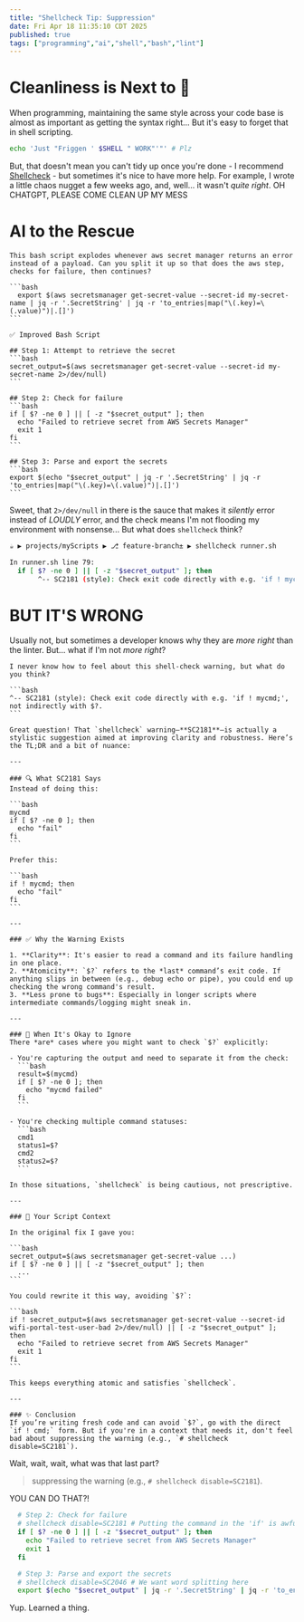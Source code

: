 ```yaml
---
title: "Shellcheck Tip: Suppression"
date: Fri Apr 18 11:35:10 CDT 2025
published: true
tags: ["programming","ai","shell","bash","lint"]
---
```


# Cleanliness is Next to 🐐

When programming, maintaining the same style across your code base is almost as important as getting the syntax right... But it's easy to forget that in shell scripting.

```bash
echo 'Just "Friggen ' $SHELL " WORK"'"' # Plz
```

But, that doesn't mean you can't tidy up once you're done - I recommend [Shellcheck](https://www.shellcheck.net/) - but sometimes it's nice to have more help. For example, I wrote a little chaos nugget a few weeks ago, and, well... it wasn't _quite right_. OH CHATGPT, PLEASE COME CLEAN UP MY MESS

# AI to the Rescue

````flare
This bash script explodes whenever aws secret manager returns an error instead of a payload. Can you split it up so that does the aws step, checks for failure, then continues?

```bash
  export $(aws secretsmanager get-secret-value --secret-id my-secret-name | jq -r '.SecretString' | jq -r 'to_entries|map("\(.key)=\(.value)")|.[]')
```
````

````assistant
✅ Improved Bash Script

## Step 1: Attempt to retrieve the secret
```bash
secret_output=$(aws secretsmanager get-secret-value --secret-id my-secret-name 2>/dev/null)
```

## Step 2: Check for failure
```bash
if [ $? -ne 0 ] || [ -z "$secret_output" ]; then
  echo "Failed to retrieve secret from AWS Secrets Manager"
  exit 1
fi
```

## Step 3: Parse and export the secrets
```bash
export $(echo "$secret_output" | jq -r '.SecretString' | jq -r 'to_entries|map("\(.key)=\(.value)")|.[]') 
```
````

Sweet, that `2>/dev/null` in there is the sauce that makes it *silently* error instead of *LOUDLY* error, and the check means I'm not flooding my environment with nonsense... But what does `shellcheck` think?

```bash
☕ ▶ projects/myScripts ▶ ⎇ feature-branch± ▶ shellcheck runner.sh

In runner.sh line 79:
  if [ $? -ne 0 ] || [ -z "$secret_output" ]; then
       ^-- SC2181 (style): Check exit code directly with e.g. 'if ! mycmd;', not indirectly with $?.
```

# BUT IT'S WRONG

Usually not, but sometimes a developer knows why they are _more right_ than the linter. But... what if I'm not _more right_?

````flare
I never know how to feel about this shell-check warning, but what do you think?

```bash
^-- SC2181 (style): Check exit code directly with e.g. 'if ! mycmd;', not indirectly with $?.
```
````

````assistant
Great question! That `shellcheck` warning—**SC2181**—is actually a stylistic suggestion aimed at improving clarity and robustness. Here’s the TL;DR and a bit of nuance:

---

### 🔍 What SC2181 Says
Instead of doing this:

```bash
mycmd
if [ $? -ne 0 ]; then
  echo "fail"
fi
```

Prefer this:

```bash
if ! mycmd; then
  echo "fail"
fi
```

---

### ✅ Why the Warning Exists

1. **Clarity**: It's easier to read a command and its failure handling in one place.
2. **Atomicity**: `$?` refers to the *last* command’s exit code. If anything slips in between (e.g., debug echo or pipe), you could end up checking the wrong command's result.
3. **Less prone to bugs**: Especially in longer scripts where intermediate commands/logging might sneak in.

---

### 🤔 When It's Okay to Ignore
There *are* cases where you might want to check `$?` explicitly:

- You're capturing the output and need to separate it from the check:
  ```bash
  result=$(mycmd)
  if [ $? -ne 0 ]; then
    echo "mycmd failed"
  fi
  ```

- You're checking multiple command statuses:
  ```bash
  cmd1
  status1=$?
  cmd2
  status2=$?
  ```

In those situations, `shellcheck` is being cautious, not prescriptive.

---

### 🧠 Your Script Context

In the original fix I gave you:

```bash
secret_output=$(aws secretsmanager get-secret-value ...)
if [ $? -ne 0 ] || [ -z "$secret_output" ]; then
  ...
```

You could rewrite it this way, avoiding `$?`:

```bash
if ! secret_output=$(aws secretsmanager get-secret-value --secret-id wifi-portal-test-user-bad 2>/dev/null) || [ -z "$secret_output" ]; then
  echo "Failed to retrieve secret from AWS Secrets Manager"
  exit 1
fi
```

This keeps everything atomic and satisfies `shellcheck`.

---

### ✨ Conclusion
If you’re writing fresh code and can avoid `$?`, go with the direct `if ! cmd;` form. But if you're in a context that needs it, don't feel bad about suppressing the warning (e.g., `# shellcheck disable=SC2181`).
````

Wait, wait, wait, what was that last part?

> suppressing the warning (e.g., `# shellcheck disable=SC2181`).

YOU CAN DO THAT?!

```bash
  # Step 2: Check for failure
  # shellcheck disable=SC2181 # Putting the command in the 'if' is awful in this case
  if [ $? -ne 0 ] || [ -z "$secret_output" ]; then
    echo "Failed to retrieve secret from AWS Secrets Manager"
    exit 1
  fi

  # Step 3: Parse and export the secrets
  # shellcheck disable=SC2046 # We want word splitting here
  export $(echo "$secret_output" | jq -r '.SecretString' | jq -r 'to_entries|map("\(.key)=\(.value)")|.[]') 
```

Yup. Learned a thing.

